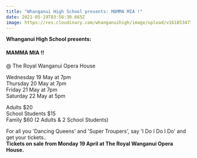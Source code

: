 ```yaml
---
title: "Whanganui High School presents: MAMMA MIA !"
date: 2021-05-19T03:58:30.665Z
image: https://res.cloudinary.com/whanganuihigh/image/upload/v1618534771/Events/Mamma-Mia-poster.jpg
---
```

**Whanganui High School presents:**  
#### MAMMA MIA !!
@ The Royal Wanganui Opera House

Wednesday 19 May at 7pm  
Thursday 20 May at 7pm  
Friday 21 May at 7pm  
Saturday 22 May at 5pm

Adults $20  
School Students $15  
Family $60 (2 Adults & 2 School Students)

For all you 'Dancing Queens' and 'Super Troupers', say 'I Do I Do I Do' and get your tickets..  
**Tickets on sale from Monday 19 April at The Royal Wanganui Opera House.**

